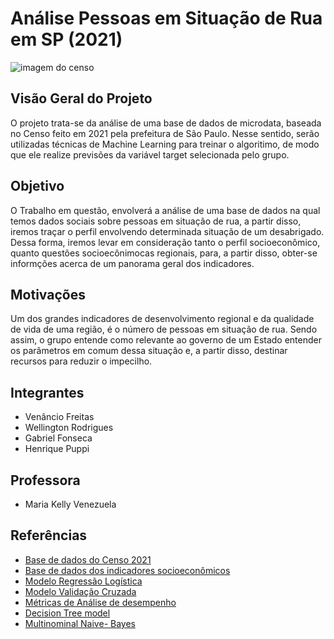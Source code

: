 # Análise Pessoas em Situação de Rua em SP (2021)

![imagem do censo ](https://www.google.com/url?sa=i&url=https%3A%2F%2Fwww.prefeitura.sp.gov.br%2Fcidade%2Fsecretarias%2Fassistencia_social%2Fcenso_2021%2Findex.php%3Fp%3D2007&psig=AOvVaw33icnFEiPOUh11lJWtx0al&ust=1703291447051000&source=images&cd=vfe&opi=89978449&ved=0CBEQjRxqFwoTCOig1Z_loYMDFQAAAAAdAAAAABAD)


## Visão Geral do Projeto 

O projeto trata-se da análise de uma base de dados de microdata, baseada no Censo feito em 2021 pela prefeitura de São Paulo. Nesse sentido, serão utilizadas técnicas de Machine Learning para treinar o algoritimo, de modo que ele realize previsões da variável target selecionada pelo grupo. 

## Objetivo

 O Trabalho em questão, envolverá a análise de uma base de dados na qual temos dados sociais sobre pessoas em situação de rua, a partir disso, iremos traçar o perfil envolvendo determinada situação de um desabrigado. Dessa forma, iremos levar em consideração tanto o perfil socioeconômico, quanto questões socioecônimocas regionais, para, a partir disso, obter-se informções acerca de um panorama geral dos indicadores.

## Motivações 

Um dos grandes indicadores de desenvolvimento regional e da qualidade de vida de uma região, é o número de pessoas em situação de rua. Sendo assim, o grupo entende como relevante ao governo de um Estado entender os parâmetros em comum dessa situação e, a partir disso, destinar recursos para reduzir o impecilho.

##  Integrantes 

- Venâncio Freitas
- Wellington Rodrigues
- Gabriel Fonseca 
- Henrique Puppi 

## Professora 

- Maria Kelly Venezuela 

## Referências 

- [Base de dados do Censo 2021](https://www.prefeitura.sp.gov.br/cidade/secretarias/assistencia_social/censo_2021/index.php?p=2007)
- [ Base de dados dos indicadores socioeconômicos](https://dados.gov.br/dados/conjuntos-dados/atlasbrasil)
- [Modelo Regressão Logística](https://www.sciencedirect.com/topics/computer-science/logistic-regression#:~:text=Logistic%20regression%20is%20a%20process,%2Fno%2C%20and%20so%20on)
- [Modelo Validação Cruzada](https://help.salesforce.com/s/articleView?id=sf.bi_edd_model_metrics_cross_validation_measure.htm&type=5)
- [Métricas de Análise de desempenho](https://paulovasconcellos.com.br/como-saber-se-seu-modelo-de-machine-learning-est%C3%A1-funcionando-mesmo-a5892f6468b)
- [Decision Tree model](https://towardsdatascience.com/credit-card-fraud-detection-using-machine-learning-python-5b098d4a8edc)
- [Multinominal Naive- Bayes](https://www.upgrad.com/blog/multinomial-naive-bayes-explained/)
